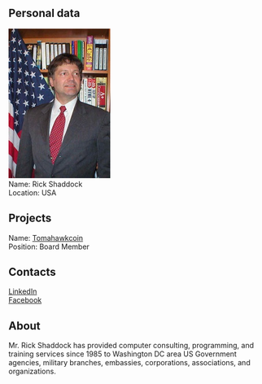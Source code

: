 ## Personal data
![rick shaddock photo](photo/rick_shaddock.jpg)  
Name:    Rick Shaddock  
Location: USA
## Projects 
Name: [Tomahawkcoin](../projects/tomahawkcoin.md)  
Position: Board Member   
## Contacts
[LinkedIn](https://www.linkedin.com/in/rickshaddock/)   
[Facebook](https://www.facebook.com/rshaddock?ref=br_rs)  
## About
Mr. Rick Shaddock has provided computer consulting, programming, and training services since 1985 to Washington DC area US Government agencies, military branches, embassies, corporations, associations, and organizations. 
